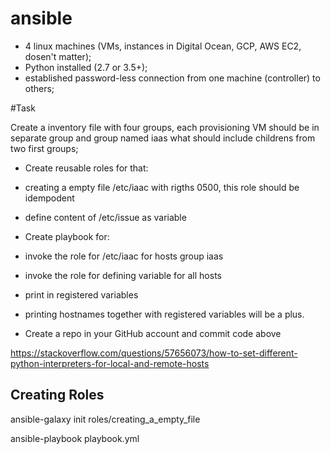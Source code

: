 # ansible


-  4 linux machines (VMs, instances in Digital Ocean, GCP, AWS EC2, dosen't matter);
-  Python installed (2.7 or 3.5+);
-  established password-less connection from one machine (controller) to others;

#Task


Create a inventory file with four groups, each provisioning VM should be in separate group and group named iaas what should include childrens from two first groups;


- Create reusable roles for that:
- creating a empty file /etc/iaac with rigths 0500, this role should be idempodent
- define content of /etc/issue as variable


- Create playbook for:
- invoke the role for /etc/iaac for hosts group iaas
- invoke the role for defining variable for all hosts
- print in registered variables
- printing hostnames together with registered variables will be a plus.
- Create a repo in your GitHub account and commit code above



 https://stackoverflow.com/questions/57656073/how-to-set-different-python-interpreters-for-local-and-remote-hosts

## Creating Roles
ansible-galaxy init roles/creating_a_empty_file


 ansible-playbook playbook.yml
